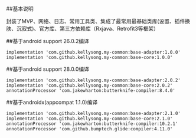 
##基本说明

封装了MVP、网络、日志、常用工具类、集成了最常用最基础类库(设置、插件换肤、沉寂式)、官方库、第三方依赖库（Rxjava、Retrofit3等框架）

##基于android support 26.0.2编译

    implementation 'com.github.kellysong.my-common:base-adapter:1.0.0'
    implementation 'com.github.kellysong.my-common:base-core:1.0.0'


##基于android support 28.0.0编译

    implementation 'com.github.kellysong.my-common:base-adapter:2.0.2'
    implementation 'com.github.kellysong.my-common:base-core:2.0.2'
    annotationProcessor 'com.jakewharton:butterknife-compiler:8.4.0'


##基于androidx(appcompat 1.1.0)编译

    implementation 'com.github.kellysong.my-common:base-adapter:2.1.0'
    implementation 'com.github.kellysong.my-common:base-core:2.1.0'
    annotationProcessor 'com.jakewharton:butterknife-compiler:10.2.1'
    annotationProcessor 'com.github.bumptech.glide:compiler:4.11.0'
